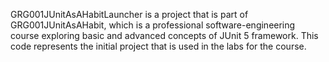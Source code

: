 GRG001JUnitAsAHabitLauncher is a project that is part of GRG001JUnitAsAHabit, which is a professional software-engineering course exploring basic and advanced concepts of JUnit 5 framework. This code represents the initial project that is used in the labs for the course.
